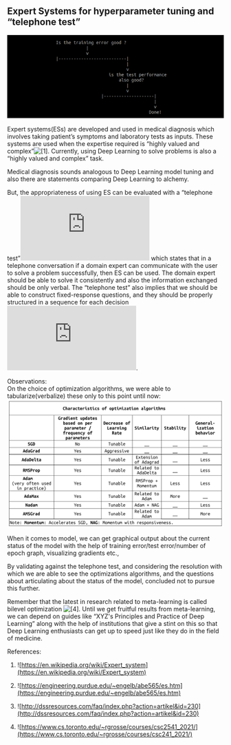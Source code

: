 ## Expert Systems for hyperparameter tuning and “telephone test”
![](es/expert_sys1.png)

Expert systems(ESs) are developed and used in medical diagnosis which involves taking patient’s symptoms and laboratory tests as inputs. These systems are used when the expertise required is “highly valued and complex”![[1]](https://en.wikipedia.org/wiki/Expert_system). Currently, using Deep Learning to solve problems is also a “highly valued and complex” task.

Medical diagnosis sounds analogous to Deep  Learning model tuning and also there are statements comparing Deep Learning to alchemy.

But, the appropriateness of using ES can be evaluated with a “telephone test”![[2]](https://engineering.purdue.edu/~engelb/abe565/es.htm) which states that in a telephone conversation if a domain expert can communicate with the user to solve a problem successfully, then ES can be used. The domain expert should be able to solve it consistently and also the information exchanged should be only verbal.  The “telephone test” also implies that we should be able to construct fixed-response questions, and they should be properly structured in a sequence for each decision ![[3]](http://dssresources.com/faq/index.php?action=artikel&id=230).

Observations:  
On the choice of optimization algorithms, we were able to tabularize(verbalize) these only to this point until now:
![](es/optimization_algorithm_v2.png)

When it comes to model, we can get graphical output about the current status of the model with the help of training error/test error/number of epoch graph, visualizing gradients etc.,

By validating against the telephone test, and considering the resolution with which we are able to see the optimizations algorithms, and the questions about articulating about the status of the model, concluded not to pursue this further. 

Remember that the latest in research related to meta-learning is called bilevel optimization ![[4]](https://www.cs.toronto.edu/~rgrosse/courses/csc2541_2021/). Until we get fruitful results from meta-learning,  we can depend on guides like “XYZ's Principles and Practice of Deep Learning” along with the help of institutions that give a stint on this so that Deep Learning enthusiasts can get up to speed just like they do in the field of medicine.

References: 

1) ![https://en.wikipedia.org/wiki/Expert_system](https://en.wikipedia.org/wiki/Expert_system)

2) ![https://engineering.purdue.edu/~engelb/abe565/es.htm](https://engineering.purdue.edu/~engelb/abe565/es.htm)

3) ![http://dssresources.com/faq/index.php?action=artikel&id=230](http://dssresources.com/faq/index.php?action=artikel&id=230)

4) ![https://www.cs.toronto.edu/~rgrosse/courses/csc2541_2021/](https://www.cs.toronto.edu/~rgrosse/courses/csc241_2021/)

